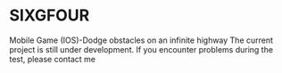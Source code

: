 # SIXGFOUR
Mobile Game (IOS)-Dodge obstacles on an infinite highway The current project is still under development. If you encounter problems during the test, please contact me
